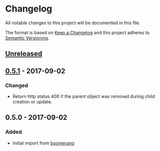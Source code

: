 # Changelog
All notable changes to this project will be documented in this file.

The format is based on [Keep a Changelog](http://keepachangelog.com/en/1.0.0/)
and this project adheres to [Semantic Versioning](http://semver.org/spec/v2.0.0.html).

## [Unreleased]

## [0.5.1] - 2017-09-02
### Changed
- Return http status 400 if the parent object was removed during child creation or update.

## 0.5.0 - 2017-09-02
### Added
- Initial import from [boomerang]

[Unreleased]: https://github.com/olivierlacan/keep-a-changelog/compare/0.5.1...HEAD
[0.5.1]: https://github.com/vsemionov/django-rest-offlinesync/compare/0.5.0...0.5.1

[boomerang]: https://github.com/vsemionov/boomerang
